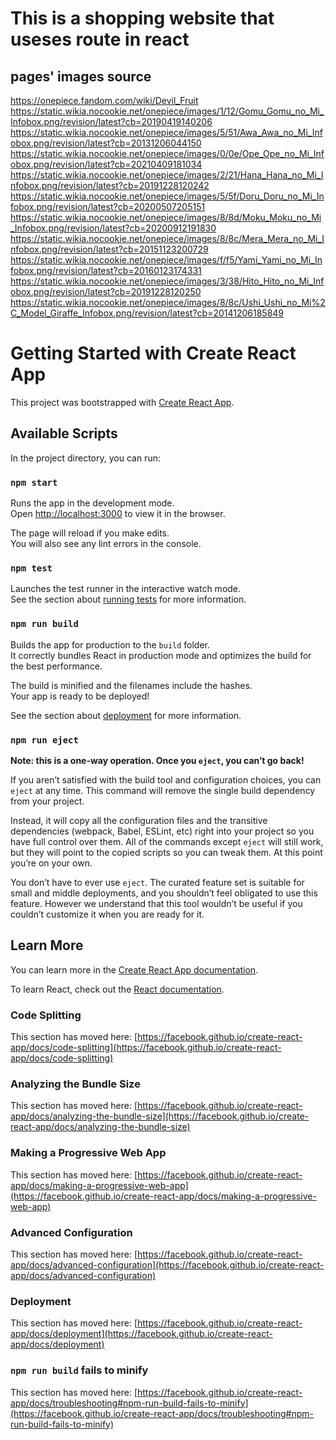 # This is a shopping website that useses route in react

## pages' images source
https://onepiece.fandom.com/wiki/Devil_Fruit
https://static.wikia.nocookie.net/onepiece/images/1/12/Gomu_Gomu_no_Mi_Infobox.png/revision/latest?cb=20190419140206
https://static.wikia.nocookie.net/onepiece/images/5/51/Awa_Awa_no_Mi_Infobox.png/revision/latest?cb=20131206044150
https://static.wikia.nocookie.net/onepiece/images/0/0e/Ope_Ope_no_Mi_Infobox.png/revision/latest?cb=20210409181034
https://static.wikia.nocookie.net/onepiece/images/2/21/Hana_Hana_no_Mi_Infobox.png/revision/latest?cb=20191228120242
https://static.wikia.nocookie.net/onepiece/images/5/5f/Doru_Doru_no_Mi_Infobox.png/revision/latest?cb=20200507205151
https://static.wikia.nocookie.net/onepiece/images/8/8d/Moku_Moku_no_Mi_Infobox.png/revision/latest?cb=20200912191830
https://static.wikia.nocookie.net/onepiece/images/8/8c/Mera_Mera_no_Mi_Infobox.png/revision/latest?cb=20151123200729
https://static.wikia.nocookie.net/onepiece/images/f/f5/Yami_Yami_no_Mi_Infobox.png/revision/latest?cb=20160123174331
https://static.wikia.nocookie.net/onepiece/images/3/38/Hito_Hito_no_Mi_Infobox.png/revision/latest?cb=20191228120250
https://static.wikia.nocookie.net/onepiece/images/8/8c/Ushi_Ushi_no_Mi%2C_Model_Giraffe_Infobox.png/revision/latest?cb=20141206185849

# Getting Started with Create React App

This project was bootstrapped with [Create React App](https://github.com/facebook/create-react-app).

## Available Scripts

In the project directory, you can run:

### `npm start`

Runs the app in the development mode.\
Open [http://localhost:3000](http://localhost:3000) to view it in the browser.

The page will reload if you make edits.\
You will also see any lint errors in the console.

### `npm test`

Launches the test runner in the interactive watch mode.\
See the section about [running tests](https://facebook.github.io/create-react-app/docs/running-tests) for more information.

### `npm run build`

Builds the app for production to the `build` folder.\
It correctly bundles React in production mode and optimizes the build for the best performance.

The build is minified and the filenames include the hashes.\
Your app is ready to be deployed!

See the section about [deployment](https://facebook.github.io/create-react-app/docs/deployment) for more information.

### `npm run eject`

**Note: this is a one-way operation. Once you `eject`, you can’t go back!**

If you aren’t satisfied with the build tool and configuration choices, you can `eject` at any time. This command will remove the single build dependency from your project.

Instead, it will copy all the configuration files and the transitive dependencies (webpack, Babel, ESLint, etc) right into your project so you have full control over them. All of the commands except `eject` will still work, but they will point to the copied scripts so you can tweak them. At this point you’re on your own.

You don’t have to ever use `eject`. The curated feature set is suitable for small and middle deployments, and you shouldn’t feel obligated to use this feature. However we understand that this tool wouldn’t be useful if you couldn’t customize it when you are ready for it.

## Learn More

You can learn more in the [Create React App documentation](https://facebook.github.io/create-react-app/docs/getting-started).

To learn React, check out the [React documentation](https://reactjs.org/).

### Code Splitting

This section has moved here: [https://facebook.github.io/create-react-app/docs/code-splitting](https://facebook.github.io/create-react-app/docs/code-splitting)

### Analyzing the Bundle Size

This section has moved here: [https://facebook.github.io/create-react-app/docs/analyzing-the-bundle-size](https://facebook.github.io/create-react-app/docs/analyzing-the-bundle-size)

### Making a Progressive Web App

This section has moved here: [https://facebook.github.io/create-react-app/docs/making-a-progressive-web-app](https://facebook.github.io/create-react-app/docs/making-a-progressive-web-app)

### Advanced Configuration

This section has moved here: [https://facebook.github.io/create-react-app/docs/advanced-configuration](https://facebook.github.io/create-react-app/docs/advanced-configuration)

### Deployment

This section has moved here: [https://facebook.github.io/create-react-app/docs/deployment](https://facebook.github.io/create-react-app/docs/deployment)

### `npm run build` fails to minify

This section has moved here: [https://facebook.github.io/create-react-app/docs/troubleshooting#npm-run-build-fails-to-minify](https://facebook.github.io/create-react-app/docs/troubleshooting#npm-run-build-fails-to-minify)

